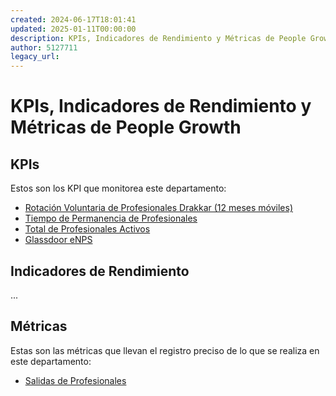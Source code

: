 ```yaml
---
created: 2024-06-17T18:01:41
updated: 2025-01-11T00:00:00
description: KPIs, Indicadores de Rendimiento y Métricas de People Growth
author: 5127711
legacy_url: 
---
```


# KPIs, Indicadores de Rendimiento y Métricas de People Growth

## KPIs

Estos son los KPI que monitorea este departamento:

* [Rotación Voluntaria de Profesionales Drakkar (12 meses móviles)](rotacion-voluntaria-profesionales-drakkar-12m)
* [Tiempo de Permanencia de Profesionales](tiempo-permanencia-profesionales)
* [Total de Profesionales Activos](total-profesionales-activos)
* [Glassdoor eNPS](glassdoor-enps)

## Indicadores de Rendimiento

...

## Métricas

Estas son las métricas que llevan el registro preciso de lo que se realiza en este departamento:

* [Salidas de Profesionales](metrics/salidas-profesionales)
